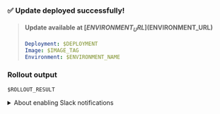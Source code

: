 ### ✅ Update deployed successfully!
> #### Update available at [$ENVIRONMENT_URL]($ENVIRONMENT_URL)
> ```yaml
> Deployment: $DEPLOYMENT
> Image: $IMAGE_TAG
> Environment: $ENVIRONMENT_NAME
> ```

### Rollout output
```shell
$ROLLOUT_RESULT
```

<details>
  <summary>About enabling Slack notifications</summary>

    #####

    > Slack notifications are a little tricky for organizations without shared secrets. For now, sending the following message
    in Slack should do the trick for getting deployment notifications. 👌

  ```shell
   # Run in whichever Slack channel you need notifications in.

   /github subscribe $GITHUB_REPOSITORY deployments
  ```

</details>
